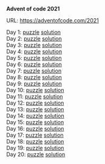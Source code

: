 **Advent of code 2021**

URL: https://adventofcode.com/2021

Day  1: [puzzle](https://adventofcode.com/2021/day/1) [solution](src/d1.clj)  
Day  2: [puzzle](https://adventofcode.com/2021/day/2) [solution](src/d2.clj)  
Day  3: [puzzle](https://adventofcode.com/2021/day/3) [solution](src/d3.clj)  
Day  4: [puzzle](https://adventofcode.com/2021/day/4) [solution](src/d4.clj)  
Day  5: [puzzle](https://adventofcode.com/2021/day/5) [solution](src/d5.clj)  
Day  6: [puzzle](https://adventofcode.com/2021/day/6) [solution](src/d6.clj)  
Day  7: [puzzle](https://adventofcode.com/2021/day/7) [solution](src/d7.clj)  
Day  8: [puzzle](https://adventofcode.com/2021/day/8) [solution](src/d8.clj)  
Day  9: [puzzle](https://adventofcode.com/2021/day/9) [solution](src/d9.clj)  
Day 10: [puzzle](https://adventofcode.com/2021/day/10) [solution](src/d10.clj)  
Day 11: [puzzle](https://adventofcode.com/2021/day/11) [solution](src/d11.clj)  
Day 12: [puzzle](https://adventofcode.com/2021/day/12) [solution](src/d12.clj)  
Day 13: [puzzle](https://adventofcode.com/2021/day/13) [solution](src/d13.clj)  
Day 14: [puzzle](https://adventofcode.com/2021/day/14) [solution](src/d14.clj)  
Day 15: [puzzle](https://adventofcode.com/2021/day/15) [solution](src/d15.clj)  
Day 16: [puzzle](https://adventofcode.com/2021/day/16) [solution](src/d16.clj)  
Day 17: [puzzle](https://adventofcode.com/2021/day/17) [solution](src/d17.clj)  
Day 18: [puzzle](https://adventofcode.com/2021/day/18) [solution](src/d18.clj)  
Day 19: [puzzle](https://adventofcode.com/2021/day/19) [solution](src/d19.clj)  
Day 20: [puzzle](https://adventofcode.com/2021/day/20) [solution](src/d20.clj)  

